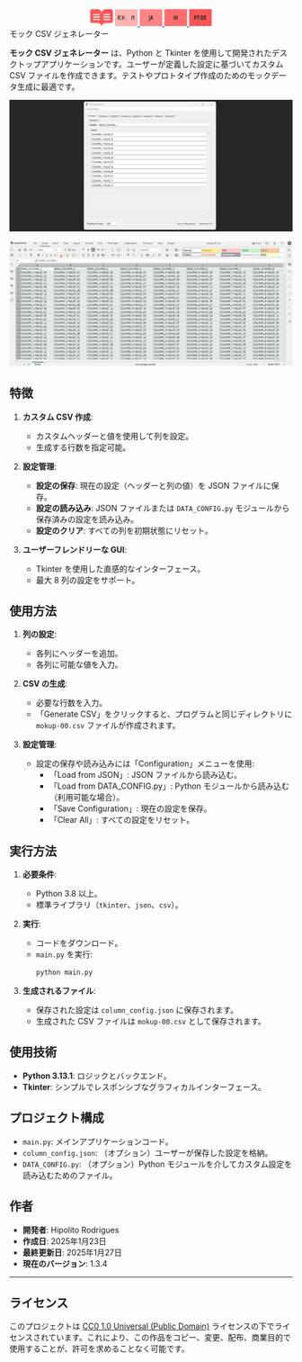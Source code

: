 <div align="center">
	<img height="30" width="40" src="https://github.com/hipolitorodrigues/mock_csv_generator/blob/e3f4b6240ef8b99934e7383aeafac11e1c1819d2/assets/images/img-readme-ico.svg">
    <a href="./README.md">
		<img height="30" width="40" src="https://github.com/hipolitorodrigues/mock_csv_generator/blob/e3f4b6240ef8b99934e7383aeafac11e1c1819d2/assets/images/img-readme-en.svg">
	</a>
	<a href="./RREADME.ja.md">
		<img height="30" width="40" src="https://github.com/hipolitorodrigues/mock_csv_generator/blob/e3f4b6240ef8b99934e7383aeafac11e1c1819d2/assets/images/img-readme-ja.svg">
	</a>
	<a href="./README.hi.md">
		<img height="30" width="40" src="https://github.com/hipolitorodrigues/mock_csv_generator/blob/e3f4b6240ef8b99934e7383aeafac11e1c1819d2/assets/images/img-readme-hi.svg">
	</a>
	<a href="./README.pt-BR">
		<img height="30" width="40" src="https://github.com/hipolitorodrigues/mock_csv_generator/blob/e3f4b6240ef8b99934e7383aeafac11e1c1819d2/assets/images/img-readme-pt-br.svg">
	</a>
</div

# モック CSV ジェネレーター

**モック CSV ジェネレーター** は、Python と Tkinter を使用して開発されたデスクトップアプリケーションです。ユーザーが定義した設定に基づいてカスタム CSV ファイルを作成できます。テストやプロトタイプ作成のためのモックデータ生成に最適です。

![alt text](https://github.com/hipolitorodrigues/mock_csv_generator/blob/88853b15db5302aba301f4e70edf7a7e2503a11f/assets/images/sampling.png)

![alt text](https://github.com/hipolitorodrigues/mock_csv_generator/blob/ad0ad82c9a6114ccceee7eed0f983b205cf64991/assets/images/screenshot.png)

## 特徴

1. **カスタム CSV 作成**:
   - カスタムヘッダーと値を使用して列を設定。
   - 生成する行数を指定可能。

2. **設定管理**:
   - **設定の保存**: 現在の設定（ヘッダーと列の値）を JSON ファイルに保存。
   - **設定の読み込み**: JSON ファイルまたは `DATA_CONFIG.py` モジュールから保存済みの設定を読み込み。
   - **設定のクリア**: すべての列を初期状態にリセット。

3. **ユーザーフレンドリーな GUI**:
   - Tkinter を使用した直感的なインターフェース。
   - 最大 8 列の設定をサポート。

## 使用方法

1. **列の設定**:
   - 各列にヘッダーを追加。
   - 各列に可能な値を入力。

2. **CSV の生成**:
   - 必要な行数を入力。
   - 「Generate CSV」をクリックすると、プログラムと同じディレクトリに `mokup-00.csv` ファイルが作成されます。

3. **設定管理**:
   - 設定の保存や読み込みには「Configuration」メニューを使用:
     - 「Load from JSON」: JSON ファイルから読み込む。
     - 「Load from DATA_CONFIG.py」: Python モジュールから読み込む（利用可能な場合）。
     - 「Save Configuration」: 現在の設定を保存。
     - 「Clear All」: すべての設定をリセット。

## 実行方法

1. **必要条件**:
   - Python 3.8 以上。
   - 標準ライブラリ（`tkinter`、`json`、`csv`）。

2. **実行**:
   - コードをダウンロード。
   - `main.py` を実行:
     ```bash
     python main.py
     ```

3. **生成されるファイル**:
   - 保存された設定は `column_config.json` に保存されます。
   - 生成された CSV ファイルは `mokup-00.csv` として保存されます。

## 使用技術

- **Python 3.13.1**: ロジックとバックエンド。
- **Tkinter**: シンプルでレスポンシブなグラフィカルインターフェース。

## プロジェクト構成

- `main.py`: メインアプリケーションコード。
- `column_config.json`: （オプション）ユーザーが保存した設定を格納。
- `DATA_CONFIG.py`: （オプション）Python モジュールを介してカスタム設定を読み込むためのファイル。

## 作者

- **開発者**: Hipolito Rodrigues  
- **作成日**: 2025年1月23日  
- **最終更新日**: 2025年1月27日  
- **現在のバージョン**: 1.3.4  

---

## ライセンス

このプロジェクトは [CC0 1.0 Universal (Public Domain)](https://creativecommons.org/publicdomain/zero/1.0/) ライセンスの下でライセンスされています。これにより、この作品をコピー、変更、配布、商業目的で使用することが、許可を求めることなく可能です。
